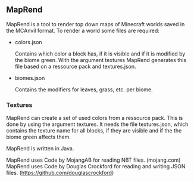 ## MapRend
MapRend is a tool to render top down maps of Minecraft worlds saved in the MCAnvil format. 
To render a world some files are required:
* colors.json
  
  Contains which color a block has, if it is visible and if it is modified by the biome green.
  With the argument textures MapRend generates this file based on a ressource pack and textures.json.
  
* biomes.json
  
  Contains the modifiers for leaves, grass, etc. per biome.

### Textures
MapRend can create a set of used colors from a ressource pack. This is done by using the argument textures. It needs the file textures.json, which contains the texture name for all blocks, if they are visible and if the the biome green affects them.  
   
MapRend is written in Java.

MapRend uses Code by MojangAB for reading NBT files. (mojang.com)
MapRend uses Code by Douglas Crockford for reading and writing JSON files. (https://github.com/douglascrockford) 
 